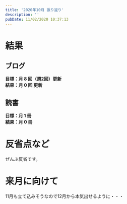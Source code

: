 ```yaml
---
title: '2020年10月 振り返り'
description: ''
pubDate: 11/02/2020 10:37:13
---
```


<h1>結果</h1>

<h2>ブログ</h2>

<p><strong>目標：月 8 回（週2回）更新</strong><br />
<strong>結果：月 0 回 更新</strong></p>

<h2>読書</h2>

<p><strong>目標：月 1 冊</strong><br />
<strong>結果：月 0 冊</strong></p>

<h1>反省点など</h1>

<p>ぜんぶ反省です。</p>

<h1>来月に向けて</h1>

<p>11月も立て込みそうなので12月から本気出せるように・・・</p>
